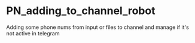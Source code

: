 # PN_adding_to_channel_robot
 Adding some phone nums from input or files to channel and manage if it's not active in telegram
